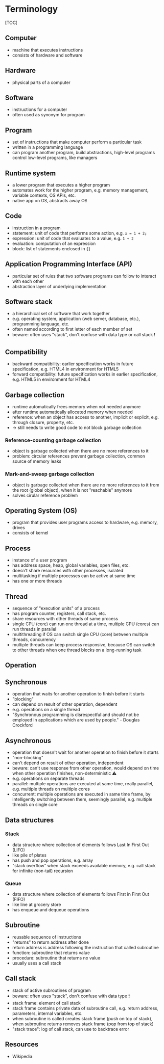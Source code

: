 # Terminology

[TOC]


<!-- todo: reorder better -->

## Computer

- machine that executes instructions
- consists of hardware and software



## Hardware

- physical parts of a computer



## Software

- instructions for a computer
- often used as synonym for program



## Program

- set of instructions that make computer perform a particular task
- written in a programming language
- can program another program, build abstractions, high-level programs control low-level programs, like managers



## Runtime system

- a lower program that executes a higher program
- automates work for the higher program, e.g. memory management, variable contexts, OS APIs, etc.
- native app on OS, abstracts away OS



## Code

- instruction in a program
- statement: unit of code that performs some action, e.g. `x = 1 + 2;`
- expression: unit of code that evaluates to a value, e.g. `1 + 2`
- evaluation: computation of an expression
- block: list of statements enclosed in `{}`



## Application Programming Interface (API)

- particular set of rules that two software programs can follow to interact with each other
- abstraction layer of underlying implementation



## Software stack

- a hierarchical set of software that work together
- e.g. operating system, application (web server, database, etc.), programming language, etc.
- often named according to first letter of each member of set
- beware: often uses "stack", don't confuse with data type or call stack ❗️


## Compatibility

- backward compatibility: earlier specification works in future specification, e.g. HTML4 in environment for HTML5
- forward compatibility: future specification works in earlier specification, e.g. HTML5 in environment for HTML4



## Garbage collection

- runtime automatically frees memory when not needed anymore
- after runtime automatically allocated memory when needed
- reference: when an object has access to another, implicit or explicit, e.g. through closure, property, etc.
- -> still needs to write good code to not block garbage collection

### Reference-counting garbage collection

- object is garbage collected when there are no more references to it
- problem: circular references prevent garbage collection, common source of memory leaks

### Mark-and-sweep garbage collection

- object is garbage collected when there are no more references to it from the root (global object), when it is not "reachable" anymore
- solves cirular reference problem



## Operating System (OS)

- program that provides user programs access to hardware, e.g. memory, drives
- consists of kernel



## Process

- instance of a user program
- has address space, heap, global variables, open files, etc.
- doesn't share resources with other processes, isolated
- multitasking if multiple processes can be active at same time
- has one or more threads



## Thread

- sequence of "execution units" of a process
- has program counter, registers, call stack, etc.
- share resources with other threads of same process
- single CPU (core) can run one thread at a time, multiple CPU (cores) can run threads in parallel
- multithreading if OS can switch single CPU (core) between multiple threads, concurrency
- multiple threads can keep process responsive, because OS can switch to other threads when one thread blocks on a long-running task



## Operation

<!-- todo: define -->

## Synchronous

- operation that waits for another operation to finish before it starts
- "blocking"
- can depend on result of other operation, dependent
- e.g. operations on a single thread
- "Synchronous programming is disrespectful and should not be employed in applications which are used by people." - Douglas Crockford

## Asynchronous

- operation that doesn't wait for another operation to finish before it starts
- "non-blocking"
- can't depend on result of other operation, independent
- beware: can't use response from other operation, would depend on time when other operation finishes, non-deterministic ⚠️
- e.g. operations on separate threads
- parallel: multiple operations are executed at same time, really parallel, e.g. multiple threads on multiple cores
- concurrent: multiple operations are executed in same time frame, by intelligently switching between them, seemingly parallel, e.g. multiple threads on single core



## Data structures

### Stack

- data structure where collection of elements follows Last In First Out (LIFO)
- like pile of plates
- has push and pop operations, e.g. array
- "stack overflow" when stack exceeds available memory, e.g. call stack for infinite (non-tail) recursion

### Queue

- data structure where collection of elements follows First in First Out (FIFO)
- like line at grocery store
- has enqueue and dequeue operations



## Subroutine

- reusable sequence of instructions
- "returns" to return address after done
- return address is address following the instruction that called subroutine
- function: subroutine that returns value
- procedure: subroutine that returns no value
- usually uses a call stack



## Call stack

- stack of active subroutines of program
- beware: often uses "stack", don't confuse with data type ❗️
- stack frame: element of call stack
- stack frame contains private data of subroutine call, e.g. return address, parameters, internal variables, etc.
- when subroutine is called creates stack frame (push on top of stack), when subroutine returns removes stack frame (pop from top of stack)
- "stack trace": log of call stack, can use to backtrace error



## Resources

- Wikipedia